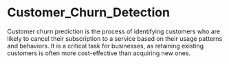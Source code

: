 # Customer_Churn_Detection
Customer churn prediction is the process of identifying customers who are likely to cancel their subscription to a service  based on their usage patterns and behaviors. It is a critical task for businesses, as retaining existing customers is often  more cost-effective than acquiring new ones. 
